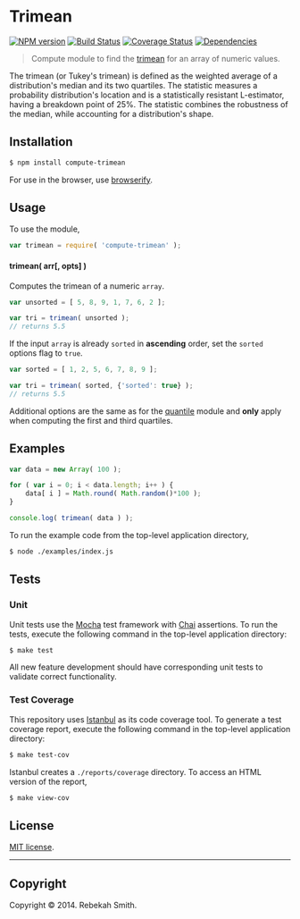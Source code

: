 Trimean
===
[![NPM version][npm-image]][npm-url] [![Build Status][travis-image]][travis-url] [![Coverage Status][coveralls-image]][coveralls-url] [![Dependencies][dependencies-image]][dependencies-url]

> Compute module to find the [trimean](http://en.wikipedia.org/wiki/Trimean) for an array of numeric values.

The trimean (or Tukey's trimean) is defined as the weighted average of a distribution's median and its two quartiles. The statistic measures a probability distribution's location and is a statistically resistant L-estimator, having a breakdown point of 25%. The statistic combines the robustness of the median, while accounting for a distribution's shape.


## Installation

``` bash
$ npm install compute-trimean
```

For use in the browser, use [browserify](https://github.com/substack/node-browserify).


## Usage

To use the module,

``` javascript
var trimean = require( 'compute-trimean' );
```

#### trimean( arr[, opts] )

Computes the trimean of a numeric `array`.

``` javascript
var unsorted = [ 5, 8, 9, 1, 7, 6, 2 ];

var tri = trimean( unsorted );
// returns 5.5
```

If the input `array` is already `sorted` in __ascending__ order, set the `sorted` options flag to `true`.

``` javascript
var sorted = [ 1, 2, 5, 6, 7, 8, 9 ];

var tri = trimean( sorted, {'sorted': true} );
// returns 5.5
```

Additional options are the same as for the [quantile](https://github.com/compute-io/quantile) module and __only__ apply when computing the first and third quartiles.


## Examples

``` javascript
var data = new Array( 100 );

for ( var i = 0; i < data.length; i++ ) {
    data[ i ] = Math.round( Math.random()*100 );
}

console.log( trimean( data ) );
```

To run the example code from the top-level application directory,

``` bash
$ node ./examples/index.js
```


## Tests

### Unit

Unit tests use the [Mocha](http://visionmedia.github.io/mocha) test framework with [Chai](http://chaijs.com) assertions. To run the tests, execute the following command in the top-level application directory:

``` bash
$ make test
```

All new feature development should have corresponding unit tests to validate correct functionality.


### Test Coverage

This repository uses [Istanbul](https://github.com/gotwarlost/istanbul) as its code coverage tool. To generate a test coverage report, execute the following command in the top-level application directory:

``` bash
$ make test-cov
```

Istanbul creates a `./reports/coverage` directory. To access an HTML version of the report,

``` bash
$ make view-cov
```


## License

[MIT license](http://opensource.org/licenses/MIT). 


---
## Copyright

Copyright &copy; 2014. Rebekah Smith.


[npm-image]: http://img.shields.io/npm/v/compute-trimean.svg
[npm-url]: https://npmjs.org/package/compute-trimean

[travis-image]: http://img.shields.io/travis/compute-io/trimean/master.svg
[travis-url]: https://travis-ci.org/compute-io/trimean

[coveralls-image]: https://img.shields.io/coveralls/compute-io/trimean/master.svg
[coveralls-url]: https://coveralls.io/r/compute-io/trimean?branch=master

[dependencies-image]: http://img.shields.io/david/compute-io/trimean.svg
[dependencies-url]: https://david-dm.org/compute-io/trimean

[dev-dependencies-image]: http://img.shields.io/david/dev/compute-io/trimean.svg
[dev-dependencies-url]: https://david-dm.org/dev/compute-io/trimean

[github-issues-image]: http://img.shields.io/github/issues/compute-io/trimean.svg
[github-issues-url]: https://github.com/compute-io/trimean/issues
